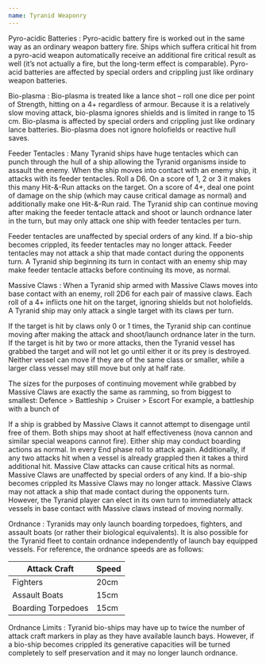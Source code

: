 ```yaml
--- 
name: Tyranid Weaponry
--- 
```

Pyro-acidic Batteries
: Pyro-acidic battery fire is worked out in the same way as an ordinary weapon battery fire. Ships which suffera critical hit from a pyro-acid weapon automatically receive an additional fire critical result as well (it’s not actually a fire, but the long-term effect is comparable). Pyro-acid batteries are affected by special orders and crippling just like ordinary weapon batteries.

Bio-plasma
: Bio-plasma is treated like a lance shot – roll one dice per point of Strength, hitting on a 4+ regardless of armour. Because it is a relatively slow moving attack, bio-plasma ignores shields and is limited in range to 15 cm.
Bio-plasma is affected by special orders and crippling just like ordinary lance batteries. Bio-plasma does not ignore holofields or reactive hull saves.

Feeder Tentacles
: Many Tyranid ships have huge tentacles which can punch through the hull of a ship allowing the Tyranid organisms inside to assault the enemy. When the ship moves into contact with an enemy ship, it attacks with its feeder tentacles. 
Roll a D6. On a score of 1, 2 or 3 it makes this many Hit-&-Run attacks on the target. On a score of 4+, deal one point of damage on the ship (which may cause critical damage as normal) and additionally make one Hit-&-Run raid. The Tyranid ship can continue moving after making the feeder tentacle attack and shoot or launch ordnance later in the turn, but may only attack one ship with feeder tentacles per turn. 

Feeder tentacles are unaffected by special orders of any kind. If a bio-ship becomes crippled, its feeder tentacles may no longer attack. Feeder tentacles may not attack a ship that made contact during the opponents turn. A Tyranid ship beginning its turn in contact with an enemy ship may make feeder tentacle attacks before continuing its move, as normal.

Massive Claws
: When a Tyranid ship armed with Massive Claws moves into base contact with an enemy, roll 2D6 for each pair of massive claws. Each roll of a 4+ inflicts one hit on the target, ignoring shields but not holofields. A Tyranid ship may only attack a single target with its claws per turn.

If the target is hit by claws only 0 or 1 times, the Tyranid ship can continue moving after making the attack and shoot/launch ordnance later in the turn. If the target is hit by two or more attacks, then the Tyranid vessel has grabbed the target and will not let go until either it or its prey is destroyed. Neither vessel can move if they are of the same class or smaller, while a larger class vessel may still move but only at half rate. 

The sizes for the purposes of continuing movement while grabbed by Massive Claws are exactly the same as ramming, so from biggest to smallest:
Defence > Battleship > Cruiser > Escort
For example, a battleship with a bunch of

If a ship is grabbed by Massive Claws it cannot attempt to disengage until free of them. Both ships may shoot at half effectiveness (nova cannon and similar special weapons cannot fire). Either ship may conduct boarding actions as normal. 
In every End phase roll to attack again. Additionally, if any two attacks hit when a vessel is already grappled then it takes a third additional hit. Massive Claw attacks can cause critical hits as normal. Massive Claws are unaffected by special orders of any kind. If a bio-ship becomes crippled its Massive Claws may no longer attack.
Massive Claws may not attack a ship that made contact during the opponents turn. However, the Tyranid player can elect in its own turn to immediately attack vessels in base contact with Massive claws instead of moving normally.

Ordnance
: Tyranids may only launch boarding torpedoes, fighters, and assault boats (or rather their biological equivalents). It is also possible for the Tyranid fleet to contain ordnance independently of launch bay equipped vessels. For reference, the ordnance speeds are as follows:

| Attack Craft | Speed |
| --- | --- |
| Fighters | 20cm | 
| Assault Boats | 15cm |
| Boarding Torpedoes | 15cm |

Ordnance Limits
: Tyranid bio-ships may have up to twice the number of attack craft markers in play as they have available launch bays. However, if a bio-ship becomes crippled its generative capacities will be turned completely to self preservation and it may no longer launch ordnance.


